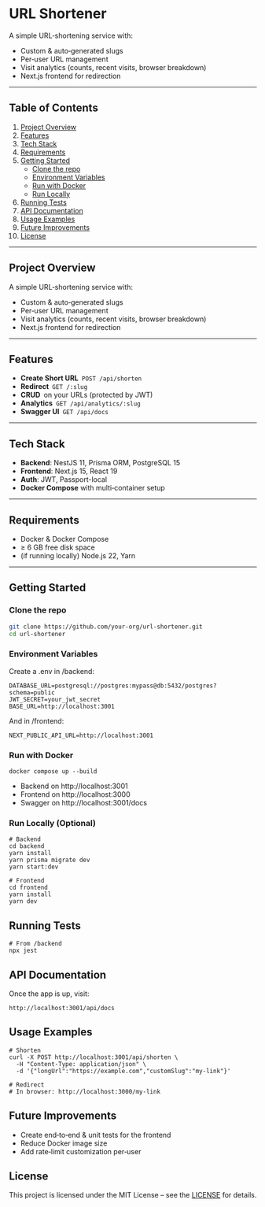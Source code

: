 # URL Shortener

A simple URL‑shortening service with:

- Custom & auto‑generated slugs
- Per‑user URL management
- Visit analytics (counts, recent visits, browser breakdown)
- Next.js frontend for redirection

---

## Table of Contents

1. [Project Overview](#project-overview)
2. [Features](#features)
3. [Tech Stack](#tech-stack)
4. [Requirements](#requirements)
5. [Getting Started](#getting-started)
   - [Clone the repo](#clone-the-repo)
   - [Environment Variables](#environment-variables)
   - [Run with Docker](#run-with-docker)
   - [Run Locally](#run-locally)
6. [Running Tests](#running-tests)
7. [API Documentation](#api-documentation)
8. [Usage Examples](#usage-examples)
9. [Future Improvements](#future-improvements)
10. [License](#license)

---

## Project Overview

A simple URL‑shortening service with:

- Custom & auto‑generated slugs
- Per‑user URL management
- Visit analytics (counts, recent visits, browser breakdown)
- Next.js frontend for redirection

---

## Features

- **Create Short URL** `POST /api/shorten`
- **Redirect** `GET /:slug`
- **CRUD** on your URLs (protected by JWT)
- **Analytics** `GET /api/analytics/:slug`
- **Swagger UI** `GET /api/docs`

---

## Tech Stack

- **Backend**: NestJS 11, Prisma ORM, PostgreSQL 15
- **Frontend**: Next.js 15, React 19
- **Auth**: JWT, Passport-local
- **Docker Compose** with multi‑container setup

---

## Requirements

- Docker & Docker Compose
- ≥ 6 GB free disk space
- (if running locally) Node.js 22, Yarn

---

## Getting Started

### Clone the repo

```bash
git clone https://github.com/your‑org/url-shortener.git
cd url-shortener
```

### Environment Variables

Create a .env in /backend:

```
DATABASE_URL=postgresql://postgres:mypass@db:5432/postgres?schema=public
JWT_SECRET=your_jwt_secret
BASE_URL=http://localhost:3001
```

And in /frontend:

```
NEXT_PUBLIC_API_URL=http://localhost:3001
```

### Run with Docker

`docker compose up --build`

- Backend on http://localhost:3001
- Frontend on http://localhost:3000
- Swagger on http://localhost:3001/docs

### Run Locally (Optional)

```
# Backend
cd backend
yarn install
yarn prisma migrate dev
yarn start:dev

# Frontend
cd frontend
yarn install
yarn dev
```

## Running Tests

```
# From /backend
npx jest
```

## API Documentation

Once the app is up, visit:

`http://localhost:3001/api/docs`

## Usage Examples

```
# Shorten
curl -X POST http://localhost:3001/api/shorten \
  -H "Content-Type: application/json" \
  -d '{"longUrl":"https://example.com","customSlug":"my-link"}'

# Redirect
# In browser: http://localhost:3000/my-link
```

## Future Improvements

- Create end‑to‑end & unit tests for the frontend
- Reduce Docker image size
- Add rate‑limit customization per‑user

## License

This project is licensed under the MIT License – see the [LICENSE](LICENSE) for details.
